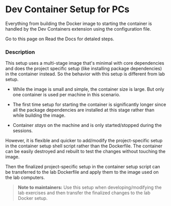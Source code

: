 # Dev Container Setup for PCs

Everything from building the Docker image to starting the container is handled by the Dev Containers extension using the configuration file.

Go to this page on Read the Docs for detaled steps.

### Description

This setup uses a multi-stage image that's minimal with core dependencies and does the project
specific setup (like installing package dependencies) in the container instead. So the behavior with
this setup is different from lab setup.

- While the image is small and simple, the container size is large. But only one container is
  used per machine in this scenario.

- The first time setup for starting the container is significantly longer since all the package
  dependencies are installed at this stage rather than while building the image.

- Container *stays* on the machine and is only started/stopped during the sessions.

However, it is flexible and quicker to add/modify the project-specific setup in the container setup
shell script rather than the Dockerfile. The container can be easily destroyed and rebuilt to test
the changes without touching the image.

Then the finalized project-specific setup in the container setup script can be transferred to the
lab Dockerfile and apply them to the image used on the lab computers.

> **Note to maintainers:** Use this setup when developing/modifying the lab exercises and then
transfer the finalized changes to the lab Docker setup.
